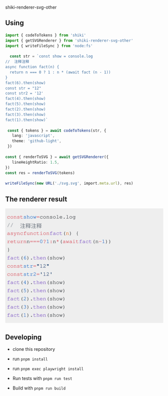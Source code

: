 shiki-renderer-svg-other

## Using

```ts
import { codeToTokens } from 'shiki'
import { getSVGRenderer } from 'shiki-renderer-svg-other'
import { writeFileSync } from 'node:fs'

  const str = `const show = console.log
//  注释注释
async function fact(n) {
  return n === 0 ? 1 : n * (await fact (n - 1))
}
fact(6).then(show)
const str = "12"
const str2 = '12'
fact(4).then(show)
fact(5).then(show)
fact(2).then(show)
fact(3).then(show)
fact(1).then(show)`

 const { tokens } = await codeToTokens(str, {
   lang: 'javascript',
   theme: 'github-light',
 })
 
const { renderToSVG } = await getSVGRenderer({
   lineHeightRatio: 1.5,
})
const res = renderToSVG(tokens)

writeFileSync(new URL('./svg.svg', import.meta.url), res)
```



## The renderer result

![renderResult](./images/test.svg)

## Developing

- clone this repository
- run `pnpm install`
- run `pnpm exec playwright install`
- Run tests with `pnpm run test` 

- Build with `pnpm run build`